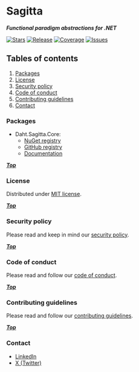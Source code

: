 # Sagitta

***Functional paradigm abstractions for .NET***

[![Stars](https://img.shields.io/github/stars/daht-x/sagitta?style=for-the-badge&logo=starship&logoColor=cdd6f4&label=Stars&labelColor=313244&color=b4befe)](https://github.com/daht-x/sagitta/stargazers)
[![Release](https://img.shields.io/github/v/release/daht-x/sagitta?style=for-the-badge&logo=github&logoColor=cdd6f4&label=Release&labelColor=313244&color=b4befe)](https://github.com/daht-x/sagitta/releases)
[![Coverage](https://img.shields.io/codecov/c/github/daht-x/sagitta?style=for-the-badge&logo=codecov&logoColor=cdd6f4&label=Coverage&labelColor=313244&color=b4befe)](https://app.codecov.io/gh/daht-x/sagitta)
[![Issues](https://img.shields.io/github/issues/daht-x/sagitta?style=for-the-badge&logo=gitbook&logoColor=cdd6f4&label=Issues&labelColor=313244&color=b4befe)](https://github.com/daht-x/sagitta/issues)

## Tables of contents

1. [Packages](#packages)
2. [License](#license)
3. [Security policy](#security-policy)
4. [Code of conduct](#code-of-conduct)
5. [Contributing guidelines](#contributing-guidelines)
6. [Contact](#contact)

### Packages

- Daht.Sagitta.Core:
  - [NuGet registry](https://www.nuget.org/packages/Daht.Sagitta.Core)
  - [GitHub registry](https://github.com/daht-x/sagitta/pkgs/nuget/Daht.Sagitta.Core)
  - [Documentation](./libraries/core/readme.md)

***[Top](#sagitta)***

### License

Distributed under [MIT license](./license).

***[Top](#sagitta)***

### Security policy

Please read and keep in mind our [security policy](./security.md).

***[Top](#sagitta)***

### Code of conduct

Please read and follow our [code of conduct](./code-of-conduct.md).

***[Top](#sagitta)***

### Contributing guidelines

Please read and follow our [contributing guidelines](./contributing.md).

***[Top](#sagitta)***

### Contact

- [LinkedIn](https://www.linkedin.com/in/daht-x)
- [X (Twitter)](https://x.com/_daht_x)
